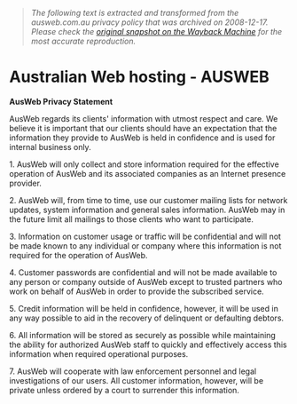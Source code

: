 > *The following text is extracted and transformed from the ausweb.com.au privacy policy that was archived on 2008-12-17. Please check the [original snapshot on the Wayback Machine](https://web.archive.org/web/20081217051855id_/http%3A//ausweb.com.au/html/Privacy_Statement.htm) for the most accurate reproduction.*

# Australian Web hosting - AUSWEB

**AusWeb Privacy Statement**

AusWeb regards its clients' information with utmost respect and care. We believe it is important that our clients should have an expectation that the information they provide to AusWeb is held in confidence and is used for internal business only. 

1\. AusWeb will only collect and store information required for the effective operation of AusWeb and its associated companies as an Internet presence provider. 

2\. AusWeb will, from time to time, use our customer mailing lists for network updates, system information and general sales information. AusWeb may in the future limit all mailings to those clients who want to participate. 

3\. Information on customer usage or traffic will be confidential and will not be made known to any individual or company where this information is not required for the operation of AusWeb. 

4\. Customer passwords are confidential and will not be made available to any person or company outside of AusWeb except to trusted partners who work on behalf of AusWeb in order to provide the subscribed service. 

5\. Credit information will be held in confidence, however, it will be used in any way possible to aid in the recovery of delinquent or defaulting debtors. 

6\. All information will be stored as securely as possible while maintaining the ability for authorized AusWeb staff to quickly and effectively access this information when required operational purposes. 

7\. AusWeb will cooperate with law enforcement personnel and legal investigations of our users. All customer information, however, will be private unless ordered by a court to surrender this information. 
